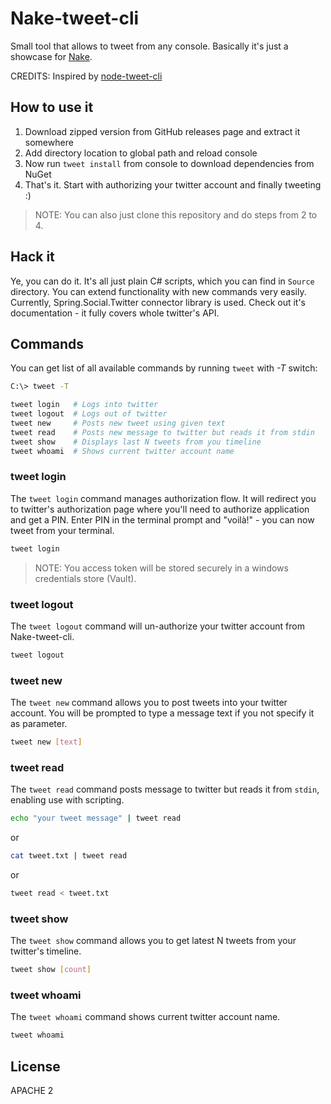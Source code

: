 # Nake-tweet-cli

Small tool that allows to tweet from any console. Basically it's just a showcase for [Nake](http://nake-tool.net).

CREDITS: Inspired by [node-tweet-cli](https://github.com/voronianski/node-tweet-cli)

## How to use it

1. Download zipped version from GitHub releases page and extract it somewhere
2. Add directory location to global path and reload console
3. Now run `tweet install` from console to download dependencies from NuGet
4. That's it. Start with authorizing your twitter account and finally tweeting :) 

> NOTE: You can also just clone this repository and do steps from 2 to 4.

## Hack it

Ye, you can do it. It's all just plain C# scripts, which you can find in `Source` directory. You can extend functionality with new commands very easily. Currently, Spring.Social.Twitter connector library is used. Check out it's documentation - it fully covers whole twitter's API. 

## Commands

You can get list of all available commands by running `tweet` with *-T* switch:

```bash
C:\> tweet -T

tweet login   # Logs into twitter
tweet logout  # Logs out of twitter
tweet new     # Posts new tweet using given text
tweet read    # Posts new message to twitter but reads it from stdin
tweet show    # Displays last N tweets from you timeline
tweet whoami  # Shows current twitter account name
```

### tweet login

The ``tweet login`` command manages authorization flow. It will redirect you to twitter's authorization page where you'll need to authorize application and get a PIN. Enter PIN in the terminal prompt and "voilà!" - you can now tweet from your terminal.

```bash
tweet login
```
> NOTE: You access token will be stored securely in a windows credentials store (Vault).
 
### tweet logout

The ``tweet logout`` command will un-authorize your twitter account from Nake-tweet-cli.

```bash
tweet logout
```

### tweet new

The ``tweet new`` command allows you to post tweets into your twitter account. You will be prompted to type a message text if you not specify it as parameter.

```bash
tweet new [text]
```

### tweet read

The ``tweet read`` command posts message to twitter but reads it from ``stdin``, enabling use with scripting.

```bash
echo "your tweet message" | tweet read
```
or

```bash
cat tweet.txt | tweet read
```

or

```bash
tweet read < tweet.txt
```

### tweet show

The ``tweet show`` command allows you to get latest N tweets from your twitter's timeline.

```bash
tweet show [count]
```

### tweet whoami

The ``tweet whoami`` command shows current twitter account name.

```bash
tweet whoami
```

## License

APACHE 2